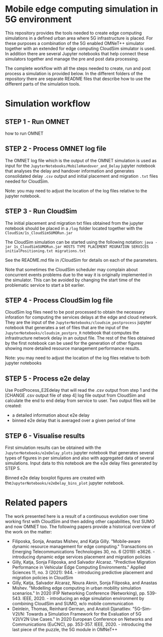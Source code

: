 # Mobile edge computing simulation in 5G environment

This repository provides the tools needed to create edge computing simulations in a defined urban area where 5G infrastructure is placed.
For these purposes a combination of the 5G enabled OMNeT++ simulator together with an extended for edge computing CloudSim simulator is used.
In addition there are several Jupyter notebooks that help connect these simulators together and manage the pre and post data processing.

The complete workflow with all the steps needed to create, run and post process a simulation is provided below.
In the different folders of the repository there are separate README files that describe how to use the different parts of the simulation tools. 



# Simulation workflow

## STEP 1 - Run OMNET

how to run OMNET

## STEP 2 - Process OMNET log file

The OMNET log file which is the output of the OMNET simulation is used as input for the ```JupyterNotebooks/MobileHandover_and_Delay``` jupyter notebook that analyses the delay and handover information and generates consolidated delay ```.csv``` output and initial placement and migration ```.txt``` files needed for CloudSim.

Note: you may need to adjust the location of the log files relative to the jupyter notebook.

## STEP 3 - Run CloudSim

The initial placement and migration txt files obtained from the jupyter notebook should be placed in a ```/log``` folder located together with the ```CloudSim/1s_CloudSimSUMORun.jar```

The CloudSim simulation can be started using the following notation:
```java -jar 1s_CloudSimSUMORun.jar HOSTS TYPE PLACEMENT MIGRATION SERVICES initialPositioning.txt migrations.txt```

See the README.md file in /CloudSim for details on each of the parameters.

Note that sometimes the CloudSim scheduler may complain about concurrent events problems due to the way it is originally implemented in the simulator. This can be avoided by changing the start time of the problematic service to start a bit earlier.

## STEP 4 - Process CloudSim log file

CloudSim log files need to be post processed to obtain the necessary inforation for computing the services delays at the edge and cloud network. They are the input of the ```JupyterNotebooks/cloudsim_postprocess``` jupyter notebook that generates a set of files that are the input of the ```JupyterNotebooks/cloudsim_postpro_R``` notebook that computes the infrastructure network delay in an output file. The rest of the files obtained by the first notebook can be used for the generation of other figures showing more detailed resource management performance results.

Note: you may need to adjust the location of the log files relative to both jupyter notebooks

## STEP 5 - Process e2e delay

Use PostProcess_E2Edelay that will read the .csv output from step 1 and the [CHANGE .csv output file of step 4] log file output from CloudSim and calculate the end to end delay from service to user. Two output files will be created:
* a detailed information about e2e delay
* binned e2e delay that is averaged over a given period of time 

## STEP 6 - Visualise results


First simulation results can be obtained with the ```JupyterNotebooks/e2eDelay_plots``` jupyter notebook that generates several types of figures in per simulation and also with aggregated data of several simulations. Input data to this notebook are the e2e delay files generated by STEP 5.

Binned e2e delay boxplot figures  are created with the```JupyterNotebooks/e2eDelay_bins_plot``` jupyter notebook.

 
# Related papers
 
 The work presented here is a result of a continuous evolution over time working first with CloudSim and then adding other capabilities, first SUMO and now OMNET too.
 The following papers provide a historical overview of the work on the matter:
 
 * Filiposka, Sonja, Anastas Mishev, and Katja Gilly. "Mobile‐aware dynamic resource management for edge computing." Transactions on Emerging Telecommunications Technologies 30, no. 6 (2019): e3626. - introducing dynamic edge services placement and migration policies
* Gilly, Katja, Sonja Filiposka, and Salvador Alcaraz. "Predictive Migration Performance in Vehicular Edge Computing Environments." Applied Sciences 11, no. 3 (2021): 944. - introducing predictive placement and migration policies in CloudSim
* Gilly, Katja, Salvador Alcaraz, Noura Aknin, Sonja Filiposka, and Anastas Mishev. "Modelling edge computing in urban mobility simulation scenarios." In 2020 IFIP Networking Conference (Networking), pp. 539-543. IEEE, 2020. - introducing an edge simulation environment by combining CloudSim and SUMO, w/o mobile communication
* Deinlein, Thomas, Reinhard German, and Anatoli Djanatliev. "5G-Sim-V2I/N: Towards a Simulation Framework for the Evaluation of 5G V2I/V2N Use Cases." In 2020 European Conference on Networks and Communications (EuCNC), pp. 353-357. IEEE, 2020. - introducing the last piece of the puzzle, the 5G module in OMNeT++
 
 
